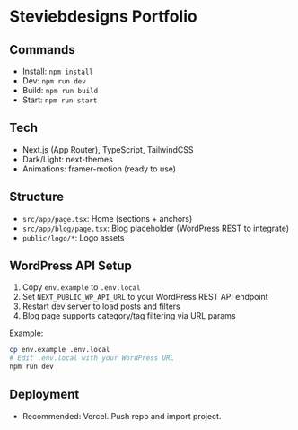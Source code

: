# Steviebdesigns Portfolio

## Commands

- Install: `npm install`
- Dev: `npm run dev`
- Build: `npm run build`
- Start: `npm run start`

## Tech

- Next.js (App Router), TypeScript, TailwindCSS
- Dark/Light: next-themes
- Animations: framer-motion (ready to use)

## Structure

- `src/app/page.tsx`: Home (sections + anchors)
- `src/app/blog/page.tsx`: Blog placeholder (WordPress REST to integrate)
- `public/logo/*`: Logo assets

## WordPress API Setup

1. Copy `env.example` to `.env.local`
2. Set `NEXT_PUBLIC_WP_API_URL` to your WordPress REST API endpoint
3. Restart dev server to load posts and filters
4. Blog page supports category/tag filtering via URL params

Example:
```bash
cp env.example .env.local
# Edit .env.local with your WordPress URL
npm run dev
```

## Deployment

- Recommended: Vercel. Push repo and import project.
